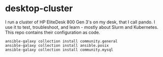 # desktop-cluster 

I run a cluster of HP EliteDesk 800 Gen 3's on my desk, that I call pando. I use it to test, troubleshoot, and learn - mostly about Slurm and Kubernetes. This repo contains their configuration as code.

```
ansible-galaxy collection install community.general
ansible-galaxy collection install ansible.posix
ansible-galaxy collection install community.mysql
```
